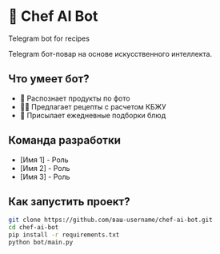 # 🍳 Chef AI Bot
Telegram bot for recipes

Telegram бот-повар на основе искусственного интеллекта.

## Что умеет бот?
- 📸 Распознает продукты по фото
- 🧑‍🍳 Предлагает рецепты с расчетом КБЖУ
- 🌟 Присылает ежедневные подборки блюд

## Команда разработки
- [Имя 1] - Роль
- [Имя 2] - Роль  
- [Имя 3] - Роль

## Как запустить проект?
```bash
git clone https://github.com/ваш-username/chef-ai-bot.git
cd chef-ai-bot
pip install -r requirements.txt
python bot/main.py
